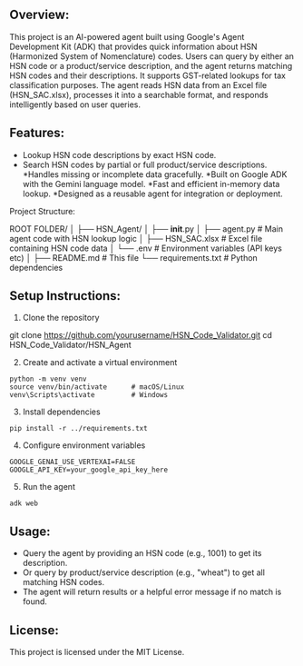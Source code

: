 ## Overview:

This project is an AI-powered agent built using Google's Agent Development Kit (ADK) that provides quick information about HSN (Harmonized System of Nomenclature) codes. Users can query by either an HSN code or a product/service description, and the agent returns matching HSN codes and their descriptions. It supports GST-related lookups for tax classification purposes. The agent reads HSN data from an Excel file (HSN_SAC.xlsx), processes it into a searchable format, and responds intelligently based on user queries.

## Features:

* Lookup HSN code descriptions by exact HSN code.
* Search HSN codes by partial or full product/service descriptions.
*Handles missing or incomplete data gracefully.
*Built on Google ADK with the Gemini language model.
*Fast and efficient in-memory data lookup.
*Designed as a reusable agent for integration or deployment.

Project Structure:

ROOT FOLDER/
│
├── HSN_Agent/
│   ├── __init__.py
│   ├── agent.py            # Main agent code with HSN lookup logic
│   ├── HSN_SAC.xlsx        # Excel file containing HSN code data
│   └── .env                # Environment variables (API keys etc)
│
├── README.md               # This file
└── requirements.txt        # Python dependencies

## Setup Instructions: 

1. Clone the repository

git clone https://github.com/yourusername/HSN_Code_Validator.git
cd HSN_Code_Validator/HSN_Agent

2. Create and activate a virtual environment

```
python -m venv venv
source venv/bin/activate      # macOS/Linux
venv\Scripts\activate         # Windows
```

3. Install dependencies
```
pip install -r ../requirements.txt
```
4. Configure environment variables
```
GOOGLE_GENAI_USE_VERTEXAI=FALSE
GOOGLE_API_KEY=your_google_api_key_here
```
5. Run the agent
```
adk web
```
## Usage:

* Query the agent by providing an HSN code (e.g., 1001) to get its description.
* Or query by product/service description (e.g., "wheat") to get all matching HSN codes.
* The agent will return results or a helpful error message if no match is found.

## License:

This project is licensed under the MIT License.
